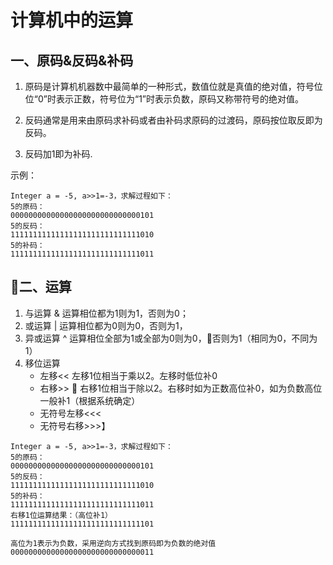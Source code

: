 # 计算机中的运算

## 一、原码&反码&补码
1. 原码是计算机机器数中最简单的一种形式，数值位就是真值的绝对值，符号位位“0”时表示正数，符号位为“1”时表示负数，原码又称带符号的绝对值。

2. 反码通常是用来由原码求补码或者由补码求原码的过渡码，原码按位取反即为反码。

3. 反码加1即为补码.


示例：
```
Integer a = -5, a>>1=-3，求解过程如下：
5的原码：
00000000000000000000000000000101
5的反码：
11111111111111111111111111111010
5的补码：
11111111111111111111111111111011
```

## 二、运算

1. 与运算 &
运算相位都为1则为1，否则为0；
2. 或运算 |
运算相位都为0则为0，否则为1，
3. 异或运算 ^
运算相位全部为1或全部为0则为0，否则为1（相同为0，不同为1）
4. 移位运算
    * 左移<< 
        左移1位相当于乘以2。左移时低位补0
    * 右移>>  
        右移1位相当于除以2。右移时如为正数高位补0，如为负数高位一般补1（根据系统确定）
    * 无符号左移<<< 
    * 无符号右移>>>】

```
Integer a = -5, a>>1=-3，求解过程如下：
5的原码：
00000000000000000000000000000101
5的反码：
11111111111111111111111111111010
5的补码：
11111111111111111111111111111011
右移1位运算结果：（高位补1）
11111111111111111111111111111101

高位为1表示为负数，采用逆向方式找到原码即为负数的绝对值
00000000000000000000000000000011
```

